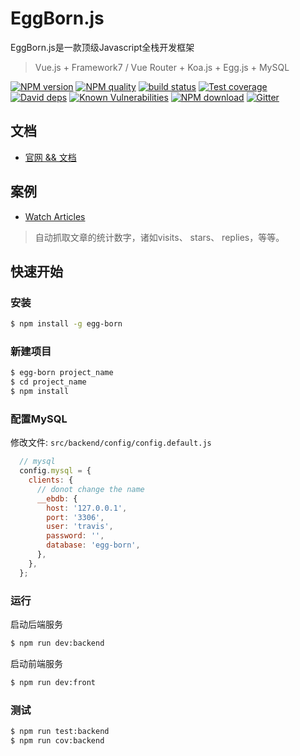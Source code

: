 # EggBorn.js

EggBorn.js是一款顶级Javascript全栈开发框架

> Vue.js + Framework7 / Vue Router + Koa.js + Egg.js + MySQL

[![NPM version][npm-image]][npm-url]
[![NPM quality][quality-image]][quality-url]
[![build status][travis-image]][travis-url]
[![Test coverage][codecov-image]][codecov-url]
[![David deps][david-image]][david-url]
[![Known Vulnerabilities][snyk-image]][snyk-url]
[![NPM download][download-image]][download-url]
[![Gitter][gitter-image]][gitter-url]

[npm-image]: https://img.shields.io/npm/v/egg-born.svg?style=flat-square
[npm-url]: https://npmjs.org/package/egg-born
[quality-image]: http://npm.packagequality.com/shield/egg-born.svg?style=flat-square
[quality-url]: http://packagequality.com/#?package=egg-born
[travis-image]: https://img.shields.io/travis/zhennann/egg-born.svg?style=flat-square
[travis-url]: https://travis-ci.org/zhennann/egg-born
[codecov-image]: https://img.shields.io/codecov/c/github/zhennann/egg-born.svg?style=flat-square
[codecov-url]: https://codecov.io/gh/zhennann/egg-born
[david-image]: https://img.shields.io/david/zhennann/egg-born.svg?style=flat-square
[david-url]: https://david-dm.org/zhennann/egg-born
[snyk-image]: https://snyk.io/test/npm/egg-born/badge.svg?style=flat-square
[snyk-url]: https://snyk.io/test/npm/egg-born
[download-image]: https://img.shields.io/npm/dm/egg-born.svg?style=flat-square
[download-url]: https://npmjs.org/package/egg-born
[gitter-image]: https://img.shields.io/gitter/room/zhennann/egg-born.svg?style=flat-square
[gitter-url]: https://gitter.im/zhennann/egg-born

## 文档

- [官网 && 文档](http://egg-born.org)

## 案例

- [Watch Articles](https://github.com/zhennann/egg-born-showcase-watch-articles)

> 自动抓取文章的统计数字，诸如visits、 stars、 replies，等等。

## 快速开始

### 安装

```bash
$ npm install -g egg-born
```

### 新建项目

```bash
$ egg-born project_name
$ cd project_name
$ npm install
```

### 配置MySQL

修改文件: `src/backend/config/config.default.js`

``` javascript
  // mysql
  config.mysql = {
    clients: {
      // donot change the name  
      __ebdb: {
        host: '127.0.0.1',
        port: '3306',
        user: 'travis',
        password: '',
        database: 'egg-born',
      },
    },
  };
```

### 运行

启动后端服务
```bash
$ npm run dev:backend
```

启动前端服务
```bash
$ npm run dev:front
```

### 测试

```bash
$ npm run test:backend
$ npm run cov:backend
```
